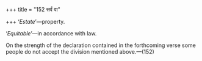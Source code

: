 +++
title = "152 सर्वं वा"

+++
‘*Estate*’—property.

‘*Equitable*’—in accordance with law.

On the strength of the declaration contained in the forthcoming verse
some people do not accept the division mentioned above.—(152)


